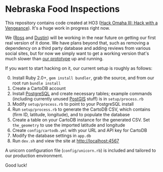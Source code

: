 Nebraska Food Inspections
=========================

This repository contains code created at HO3 ([Hack Omaha III: Hack with a Vengeance](http://www.meetup.com/Open-Nebraska-Meetup/events/149197282/)). It's a huge work in progress right now.

We ([Ross](http://twitter.com/rossnelson) and [Dustin](http://twitter.com/tacktaco)) will be working in the near future on getting our first real version of it done. We have plans beyond that, such as removing a dependency on a third party database and adding reviews from various social sites, but for now we simply want to get a working version that's much slower than [our prototype](http://foodinspections.opennebraska.io) up and running.

If you want to start hacking on it, our current setup is roughly as follows:

0. Install Ruby 2.0+, `gem install bundler`, grab the source, and from our root run `bundle install`
1. Create a CartoDB account
2. Install [PostgreSQL](http://www.postgresql.org) and create necessary tables; example commands (including currently unused [PostGIS](http://postgis.net) stuff) is in `setup/process.rb`
3. Modify `setup/process.rb` to point to your PostgreSQL install
4. Run `setup/process.rb` to generate the CartoDB CSV, which contains (firm ID, latitude, longitude), and to populate the database
5. Create a table on your CartoDB instance for the generated CSV. Set `the_geometry` to use the imported latitude and longitude
6. Create `config/cartodb.yml` with your URL and API key for CartoDB
7. Modify the database settings in `app.db`
8. Run `dev.sh` and view the site at [http://localhost:4567](http://localhost:4567)

A unicorn configuration file (`config/unicorn.rb`) is included and tailored to our production environment.

Good luck!